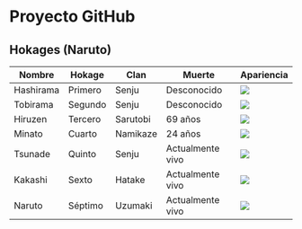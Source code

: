 # Proyecto GitHub

## Hokages (Naruto)

| **Nombre** | **Hokage** | **Clan** | **Muerte** | **Apariencia** |
|---|---|---|---|---|
| Hashirama | Primero | Senju | Desconocido | ![](https://vignette.wikia.nocookie.net/naruto/images/7/7e/Hashirama_Senju.png/revision/latest?cb=20160124040430)  |
| Tobirama  | Segundo  | Senju  | Desconocido  | ![](https://media.tenor.com/images/484eaed0f16fcd19018e6992ed9747ee/raw)  |
| Hiruzen  | Tercero  | Sarutobi  | 69 años  | ![](https://vignette.wikia.nocookie.net/narutoinuyashapokemnyharrypotter/images/a/aa/Hiruzen_Sarutobi.jpg/revision/latest?cb=20130101193707&path-prefix=es)  |
| Minato  | Cuarto  | Namikaze  | 24 años  | ![](https://vignette.wikia.nocookie.net/powerlisting/images/f/fe/Minato_Namikaze_not_so_srs.jpg/revision/latest/scale-to-width-down/640?cb=20111023093640)  |
| Tsunade  | Quinto  | Senju  | Actualmente vivo  | ![](https://vignette.wikia.nocookie.net/naruto/images/b/b3/Tsunade_infobox2.png/revision/latest?cb=20150108211132)  |
| Kakashi  | Sexto  | Hatake  | Actualmente vivo  | ![](https://vignette.wikia.nocookie.net/naruto/images/f/f5/Kakashi_Ep%C3%ADlogo.png/revision/latest?cb=20170628190454&path-prefix=es)  |
| Naruto  | Séptimo  | Uzumaki | Actualmente vivo  | ![](https://i0.wp.com/theanimescrolls.com/wp-content/uploads/2016/08/636071403313921051.jpg?resize=650%2C463&ssl=1)  |
